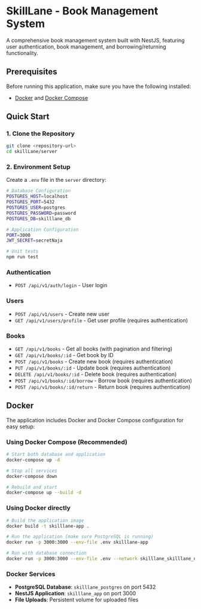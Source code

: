 # SkillLane - Book Management System

A comprehensive book management system built with NestJS, featuring user authentication, book management, and borrowing/returning functionality.

## Prerequisites

Before running this application, make sure you have the following installed:

- [Docker](https://www.docker.com/) and [Docker Compose](https://docs.docker.com/compose/)

## Quick Start

### 1. Clone the Repository

```bash
git clone <repository-url>
cd skillLane/server
```

### 2. Environment Setup

Create a `.env` file in the `server` directory:

```bash
# Database Configuration
POSTGRES_HOST=localhost
POSTGRES_PORT=5432
POSTGRES_USER=postgres
POSTGRES_PASSWORD=password
POSTGRES_DB=skilllane_db

# Application Configuration
PORT=3000
JWT_SECRET=secretNaja
```

```bash
# Unit tests
npm run test
```

### Authentication

- `POST /api/v1/auth/login` - User login

### Users

- `POST /api/v1/users` - Create new user
- `GET /api/v1/users/profile` - Get user profile (requires authentication)

### Books

- `GET /api/v1/books` - Get all books (with pagination and filtering)
- `GET /api/v1/books/:id` - Get book by ID
- `POST /api/v1/books` - Create new book (requires authentication)
- `PUT /api/v1/books/:id` - Update book (requires authentication)
- `DELETE /api/v1/books/:id` - Delete book (requires authentication)
- `POST /api/v1/books/:id/borrow` - Borrow book (requires authentication)
- `POST /api/v1/books/:id/return` - Return book (requires authentication)

## Docker

The application includes Docker and Docker Compose configuration for easy setup:

### Using Docker Compose (Recommended)

```bash
# Start both database and application
docker-compose up -d

# Stop all services
docker-compose down

# Rebuild and start
docker-compose up --build -d
```

### Using Docker directly

```bash
# Build the application image
docker build -t skilllane-app .

# Run the application (make sure PostgreSQL is running)
docker run -p 3000:3000 --env-file .env skilllane-app

# Run with database connection
docker run -p 3000:3000 --env-file .env --network skilllane_skilllane_network skilllane-app
```

### Docker Services

- **PostgreSQL Database**: `skilllane_postgres` on port 5432
- **NestJS Application**: `skilllane_app` on port 3000
- **File Uploads**: Persistent volume for uploaded files
